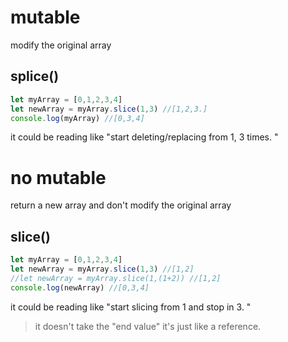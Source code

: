 # mutable
modify the original array

## splice()
```js
let myArray = [0,1,2,3,4]
let newArray = myArray.slice(1,3) //[1,2,3.]
console.log(myArray) //[0,3,4]
```
it could be reading like "start deleting/replacing from 1, 3 times. "

# no mutable
return a new array and don't modify the original array

## slice()
```js
let myArray = [0,1,2,3,4]
let newArray = myArray.slice(1,3) //[1,2]
//let newArray = myArray.slice(1,(1+2)) //[1,2]
console.log(newArray) //[0,3,4]
```
it could be reading like "start slicing from 1 and stop in 3. "

>it doesn't take the "end value" it's just like a reference.